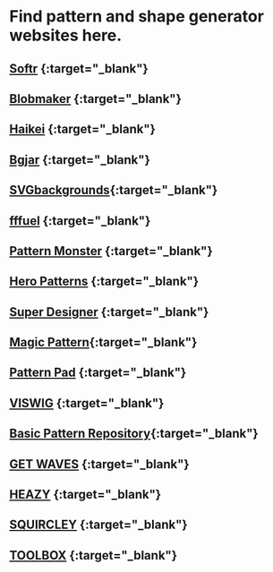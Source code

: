 # Find pattern and shape generator websites here.

## [Softr](https://www.softr.io/tools/svg-shape-generator) {:target="_blank"} 

## [Blobmaker](https://www.blobmaker.app/) {:target="_blank"}

## [Haikei](https://app.haikei.app/) {:target="_blank"}

## [Bgjar](https://bgjar.com/) {:target="_blank"}

## [SVGbackgrounds](https://www.svgbackgrounds.com/){:target="_blank"}

## [fffuel](https://fffuel.co/) {:target="_blank"}

## [Pattern Monster](https://pattern.monster/) {:target="_blank"}

## [Hero Patterns](https://heropatterns.com/) {:target="_blank"}

## [Super Designer](https://superdesigner.co/) {:target="_blank"}

## [Magic Pattern](https://www.magicpattern.design/){:target="_blank"}

## [Pattern Pad](https://patternpad.com/) {:target="_blank"}

## [VISWIG](https://www.visiwig.com/patterns/) {:target="_blank"}

## [Basic Pattern Repository](https://patterns.helloyes.dev/){:target="_blank"}

## [GET WAVES](https://getwaves.io/) {:target="_blank"}

## [HEAZY](https://app.heazy.studio/) {:target="_blank"}

## [SQUIRCLEY](https://squircley.app/) {:target="_blank"}

## [TOOLBOX](https://toolbox.signalsupply.co/) {:target="_blank"}